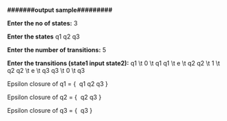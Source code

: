 **#######output sample#########**

**Enter the no of states:** 3

**Enter the states**
q1
q2
q3

**Enter the number of transitions:** 5    

**Enter the transitions (state1 input state2):**
q1  \t 0  \t q1
q1  \t e  \t q2
q2  \t 1  \t q2
q2  \t e  \t q3
q3  \t 0  \t q3

Epsilon closure of q1 = {  q1 q2 q3 }

Epsilon closure of q2 = {  q2 q3 } 

Epsilon closure of q3 = {  q3 }
